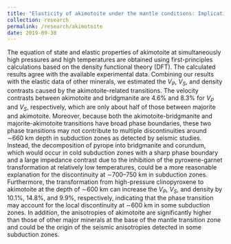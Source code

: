 ```yaml
---
title: "Elasticity of akimotoite under the mantle conditions: Implications for multiple discontinuities and seismic anisotropies at the depth of ∼600–750 km in subduction zones"
collection: research
permalink: /research/akimotoite
date: 2019-09-30
---
```


The equation of state and elastic properties of akimotoite at simultaneously high pressures and high temperatures are obtained using first-principles calculations based on the density functional theory (DFT). The calculated results agree with the available experimental data. Combining our results with the elastic data of other minerals, we estimated the $V_P$, $V_S$, and density contrasts caused by the akimotoite-related transitions. The velocity contrasts between akimotoite and bridgmanite are 4.6% and 8.3% for $V_P$ and $V_S$, respectively, which are only about half of those between majorite and akimotoite. Moreover, because both the akimotoite-bridgmanite and majorite-akimotoite transitions have broad phase boundaries, these two phase transitions may not contribute to multiple discontinuities around ∼660 km depth in subduction zones as detected by seismic studies. Instead, the decomposition of pyrope into bridgmanite and corundum, which would occur in cold subduction zones with a sharp phase boundary and a large impedance contrast due to the inhibition of the pyroxene-garnet transformation at relatively low temperatures, could be a more reasonable explanation for the discontinuity at ∼700–750 km in subduction zones. Furthermore, the transformation from high-pressure clinopyroxene to akimotoite at the depth of ∼600 km can increase the $V_P$, $V_S$, and density by 10.1%, 14.8%, and 9.9%, respectively, indicating that the phase transition may account for the local discontinuity at ∼600 km in some subduction zones. In addition, the anisotropies of akimotoite are significantly higher than those of other major minerals at the base of the mantle transition zone and could be the origin of the seismic anisotropies detected in some subduction zones.

